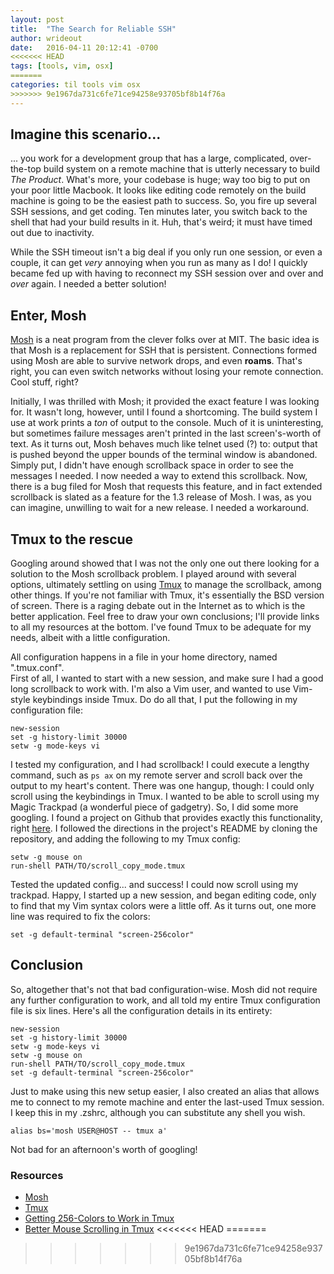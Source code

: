 ```yaml
---
layout: post
title:  "The Search for Reliable SSH"
author: wrideout
date:   2016-04-11 20:12:41 -0700
<<<<<<< HEAD
tags: [tools, vim, osx]
=======
categories: til tools vim osx
>>>>>>> 9e1967da731c6fe71ce94258e93705bf8b14f76a
---
```


## Imagine this scenario...

... you work for a development group that has a large, complicated, over-the-top
build system on a remote machine that is utterly necessary to build _The
Product_.  What's more, your codebase is huge; way too big to put on your poor
little Macbook.  It looks like editing code remotely on the build machine is
going to be the easiest path to success.  So, you fire up several SSH sessions,
and get coding.  Ten minutes later, you switch back to the shell that had your
build results in it.  Huh, that's weird; it must have timed out due to
inactivity.  

While the SSH timeout isn't a big deal if you only run one session, or even a
couple, it can get *very* annoying when you run as many as I do!  I quickly
became fed up with having to reconnect my SSH session over and over and *over*
again.  I needed a better solution!

## Enter, Mosh

[Mosh](https://mosh.mit.edu/) is a neat program from the clever folks over at
MIT.  The basic idea is that Mosh is a replacement for SSH that is persistent.
Connections formed using Mosh are able to survive network drops, and even
__roams__.  That's right, you can even switch networks without losing your
remote connection.  Cool stuff, right?

Initially, I was thrilled with Mosh; it provided the exact feature I was looking
for.  It wasn't long, however, until I found a shortcoming.  The build system I
use at work prints a _ton_ of output to the console.  Much of it is
uninteresting, but sometimes failure messages aren't printed in the last
screen's-worth of text.  As it turns out, Mosh behaves much like telnet used (?)
to: output that is pushed beyond the upper bounds of the terminal window is
abandoned.  Simply put, I didn't have enough scrollback space in order to see
the messages I needed.  I now needed a way to extend this scrollback.  Now,
there is a bug filed for Mosh that requests this feature, and in fact extended
scrollback is slated as a feature for the 1.3 release of Mosh.  I was, as you
can imagine, unwilling to wait for a new release.  I needed a workaround.

## Tmux to the rescue

Googling around showed that I was not the only one out there looking for a
solution to the Mosh scrollback problem.  I played around with several options,
ultimately settling on using [Tmux](https://tmux.github.io/) to manage the
scrollback, among other things.  If you're not familiar with Tmux, it's
essentially the BSD version of screen.  There is a raging debate out in the
Internet as to which is the better application.  Feel free to draw your own
conclusions; I'll provide links to all my resources at the bottom.  I've found
Tmux to be adequate for my needs, albeit with a little configuration.

All configuration happens in a file in your home directory, named ".tmux.conf".  
First of all, I wanted to start with a new session, and make sure I had a good
long scrollback to work with.  I'm also a Vim user, and wanted to use Vim-style
keybindings inside Tmux.  Do do all that, I put the following in my configuration
file:

```
new-session
set -g history-limit 30000
setw -g mode-keys vi
```

I tested my configuration, and I had scrollback!  I could execute a lengthy
command, such as `ps ax` on my remote server and scroll back over the output to
my heart's content.  There was one hangup, though: I could only scroll using the
keybindings in Tmux.  I wanted to be able to scroll using my Magic Trackpad (a
wonderful piece of gadgetry).  So, I did some more googling.  I found a project
on Github that provides exactly this functionality, right
[here](https://github.com/NHDaly/tmux-scroll-copy-mode).  I followed the
directions in the project's README by cloning the repository, and adding the
following to my Tmux config:

```
setw -g mouse on
run-shell PATH/TO/scroll_copy_mode.tmux
```

Tested the updated config... and success!  I could now scroll using my trackpad.
Happy, I started up a new session, and began editing code, only to find that my
Vim syntax colors were a little off.  As it turns out, one more line was
required to fix the colors:

```
set -g default-terminal "screen-256color"
```

## Conclusion

So, altogether that's not that bad configuration-wise.  Mosh did not require any
further configuration to work, and all told my entire Tmux
configuration file is six lines.  Here's
all the configuration details in its entirety:

```
new-session
set -g history-limit 30000
setw -g mode-keys vi
setw -g mouse on
run-shell PATH/TO/scroll_copy_mode.tmux
set -g default-terminal "screen-256color"
```

Just to make using this new setup easier, I also created an alias that allows me
to connect to my remote machine and enter the last-used Tmux session.  I keep
this in my .zshrc, although you can substitute any shell you wish.

```
alias bs='mosh USER@HOST -- tmux a'
```

Not bad for an afternoon's worth of googling!

### Resources

* [Mosh](https://mosh.mit.edu/)
* [Tmux](https://tmux.github.io/)
* [Getting 256-Colors to Work in Tmux](https://unix.stackexchange.com/questions/1045/getting-256-colors-to-work-in-tmux)
* [Better Mouse Scrolling in Tmux](https://www.davidverhasselt.com/better-mouse-scrolling-in-tmux/)
<<<<<<< HEAD
=======

>>>>>>> 9e1967da731c6fe71ce94258e93705bf8b14f76a
